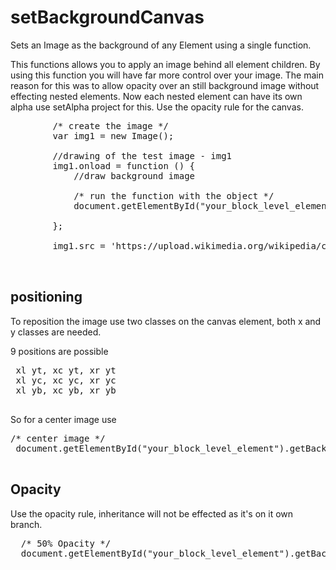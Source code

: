 # setBackgroundCanvas
Sets an Image as the background of any Element using a single function.

This functions allows you to apply an image behind all element children. By using this function you will have far more control over your 
image. The main reason for this was to allow opacity over an still background image without effecting nested elements. 
Now each nested element can have its own alpha use setAlpha project for this. Use the opacity rule for the canvas.

<pre>
        /* create the image */
        var img1 = new Image();

        //drawing of the test image - img1
        img1.onload = function () {
            //draw background image
            
            /* run the function with the object */
            document.getElementById("your_block_level_element").setBackgroundCanvas(img1);

        };

        img1.src = 'https://upload.wikimedia.org/wikipedia/commons/9/9b/The.Matrix.glmatrix.2.png';
           

</pre>


<h2>positioning</h2>

To reposition the image use two classes on the canvas element, both x and y classes are needed.

9 positions are possible
 
 <pre>
 xl yt, xc yt, xr yt
 xl yc, xc yc, xr yc
 xl yb, xc yb, xr yb
 </pre>
 
 So for a center image use 
 
<pre>
/* center image */
 document.getElementById("your_block_level_element").getBackgroundCanvas().classList.add("xc yc");
 
</pre>
 
 <h2>Opacity</h2>
 
 Use the opacity rule, inheritance will not be effected as it's on it own branch.
 
 <pre>
  /* 50% Opacity */
  document.getElementById("your_block_level_element").getBackgroundCanvas().opacity = 0.5;

 </pre>
 

 
